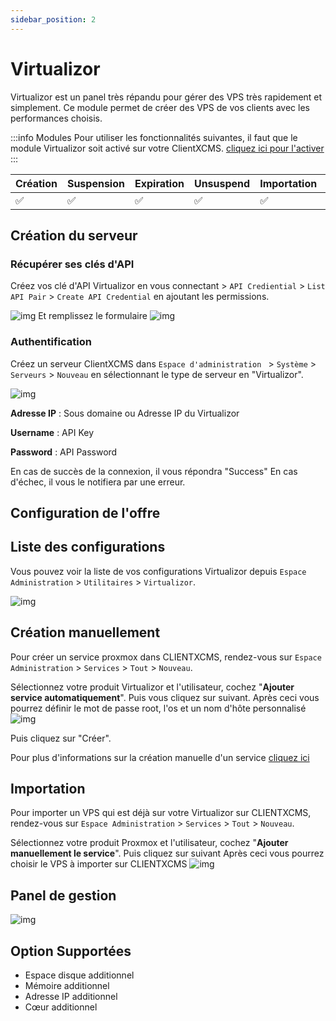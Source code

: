 ```yaml
---
sidebar_position: 2
---
```


# Virtualizor

Virtualizor est un panel très répandu pour gérer des VPS très rapidement et simplement. Ce module permet de créer des VPS de vos clients avec les performances choisis.

:::info Modules
Pour utiliser les fonctionnalités suivantes, il faut que le module Virtualizor  soit activé sur votre ClientXCMS. [cliquez ici pour l'activer](../)
:::

| Création 	| Suspension 	| Expiration 	| Unsuspend 	| Importation 	| Options 	|  Amélioration 	|
|----------	|------------	|------------	|-----------	|-------------	|---------	|---------	|
|     ✅    	|      ✅     	|      ✅     	|     ✅     	|      ✅      	|    ✅    	|   ✅    	|

## Création du serveur

### Récupérer ses clés d'API
Créez vos clé d'API Virtualizor en vous connectant > `API Crediential` > `List API Pair` > `Create API Credential` en ajoutant les permissions.

![img](https://media.discordapp.net/attachments/475073153509490689/1041055765064073246/image.png)
Et remplissez le formulaire
![img](https://media.discordapp.net/attachments/475073153509490689/1072239653362614373/image.png)
### Authentification

Créez un serveur ClientXCMS dans `Espace d'administration ` > `Système` > `Serveurs` > `Nouveau` en sélectionnant le type de serveur en "Virtualizor".

![img](https://media.discordapp.net/attachments/475073153509490689/1072237808233742476/image.png)

**Adresse IP** : Sous domaine ou Adresse IP du Virtualizor

**Username** : API Key

**Password** : API Password

En cas de succès de la connexion, il vous répondra "Success"
En cas d'échec, il vous le notifiera par une erreur.
## Configuration de l'offre
## Liste des configurations

Vous pouvez voir la liste de vos configurations Virtualizor depuis `Espace Administration` > `Utilitaires` > `Virtualizor`.

![img](https://media.discordapp.net/attachments/475073153509490689/1072240431242412164/image.png)
## Création manuellement

Pour créer un service proxmox dans CLIENTXCMS, rendez-vous sur `Espace Administration` > `Services` > `Tout` > `Nouveau`.

Sélectionnez votre produit Virtualizor et l'utilisateur, cochez "**Ajouter service automatiquement**". Puis vous cliquez sur suivant.
Après ceci vous pourrez définir le mot de passe root, l'os et un nom d'hôte personnalisé
![img](https://media.discordapp.net/attachments/475073153509490689/1041093908660240556/image.png)

Puis cliquez sur "Créer".

Pour plus d'informations sur la création manuelle d'un service [cliquez ici](../../store/services#création-de-service)


## Importation
Pour importer un VPS qui est déjà sur votre Virtualizor sur CLIENTXCMS, rendez-vous sur `Espace Administration` > `Services` > `Tout` > `Nouveau`.

Sélectionnez votre produit Proxmox et l'utilisateur, cochez "**Ajouter manuellement le service**". Puis cliquez sur suivant
Après ceci vous pourrez choisir le VPS à importer sur CLIENTXCMS
![img](https://media.discordapp.net/attachments/475073153509490689/1041094156208054353/image.png)
## Panel de gestion
![img](https://media.discordapp.net/attachments/475073153509490689/1041095492865638460/image.png?width=1440&height=437)

## Option Supportées
- Espace disque additionnel
- Mémoire additionnel
- Adresse IP additionnel
- Cœur additionnel